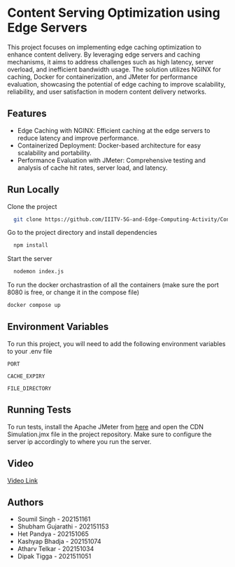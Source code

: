 
# Content Serving Optimization using Edge Servers
This project focuses on implementing edge caching optimization to enhance content delivery. By leveraging edge servers and caching mechanisms, it aims to address challenges such as high latency, server overload, and inefficient bandwidth usage. The solution utilizes NGINX for caching, Docker for containerization, and JMeter for performance evaluation, showcasing the potential of edge caching to improve scalability, reliability, and user satisfaction in modern content delivery networks.

## Features

- Edge Caching with NGINX: Efficient caching at the edge servers to reduce latency and improve performance.
- Containerized Deployment: Docker-based architecture for easy scalability and portability.
- Performance Evaluation with JMeter: Comprehensive testing and analysis of cache hit rates, server load, and latency.


## Run Locally

Clone the project

```bash
  git clone https://github.com/IIITV-5G-and-Edge-Computing-Activity/Content-Serving-Optimization-using-Edge-Caching.git
```

Go to the project directory and install dependencies

```bash
  npm install
```

Start the server

```bash
  nodemon index.js
```

To run the docker orchastrastion of all the containers (make sure the port 8080 is free, or change it in the compose file)
```bash
docker compose up
```

## Environment Variables

To run this project, you will need to add the following environment variables to your .env file

`PORT`

`CACHE_EXPIRY`

`FILE_DIRECTORY`


## Running Tests

To run tests, install the Apache JMeter from [here](https://jmeter.apache.org/download_jmeter.cgi) and open the CDN Simulation.jmx file in the project repository. Make sure to configure the server ip accordingly to where you run the server.
## Video
[Video Link](https://drive.google.com/file/d/1wfJcv1PnKGucE8nbuAWcIDSl07Lih1Tz/view?usp=sharing)


## Authors

- Soumil Singh - 202151161
- Shubham Gujarathi - 202151153
- Het Pandya - 202151065
- Kashyap Bhadja - 202151074
- Atharv Telkar - 202151034
- Dipak Tigga - 2021511051